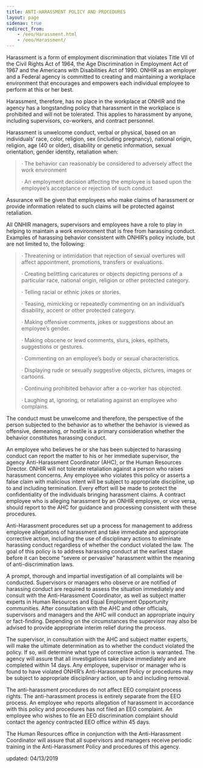 ```yaml
---
title: ANTI-HARASSMENT POLICY AND PROCEDURES
layout: page
sidenav: true
redirect_from:
    - /eeo/Harassment.html
    - /eeo/Harassment/
---
```


Harassment is a form of employment discrimination that violates Title VII of the Civil Rights Act of 1964, the Age Discrimination in Employment Act of 1967 and the Americans with Disabilities Act of 1990\. ONHIR as an employer and a Federal agency is committed to creating and maintaining a workplace environment that encourages and empowers each individual employee to perform at this or her best.

Harassment, therefore, has no place in the workplace at ONHIR and the agency has a longstanding policy that harassment in the workplace is prohibited and will not be tolerated. This applies to harassment by anyone, including supervisors, co-workers, and contract personnel.

Harassment is unwelcome conduct, verbal or physical, based on an individuals’ race, color, religion, sex (including pregnancy), national origin, religion, age (40 or older), disability or genetic information, sexual orientation, gender identity, retaliation when:

> · The behavior can reasonably be considered to adversely affect the work environment
> 
> · An employment decision affecting the employee is based upon the employee’s acceptance or rejection of such conduct

Assurance will be given that employees who make claims of harassment or provide information related to such claims will be protected against retaliation.

All ONHIR managers, supervisors and employees have a role to play in helping to maintain a work environment that is free from harassing conduct. Examples of harassing behavior consistent with ONHIR’s policy include, but are not limited to, the following:

> · Threatening or intimidation that rejection of sexual overtures will affect appointment, promotions, transfers or evaluations.
> 
> · Creating belittling caricatures or objects depicting persons of a particular race, national origin, religion or other protected category.
> 
> · Telling racial or ethnic jokes or stories.
> 
> · Teasing, mimicking or repeatedly commenting on an individual’s disability, accent or other protected category.
> 
> · Making offensive comments, jokes or suggestions about an employee’s gender.
> 
> · Making obscene or lewd comments, slurs, jokes, epithets, suggestions or gestures.
> 
> · Commenting on an employee’s body or sexual characteristics.
> 
> · Displaying rude or sexually suggestive objects, pictures, images or cartoons.
> 
> · Continuing prohibited behavior after a co-worker has objected.
> 
> · Laughing at, ignoring, or retaliating against an employee who complains.

The conduct must be unwelcome and therefore, the perspective of the person subjected to the behavior as to whether the behavior is viewed as offensive, demeaning, or hostile is a primary consideration whether the behavior constitutes harassing conduct.

An employee who believes he or she has been subjected to harassing conduct can report the matter to his or her immediate supervisor, the agency Anti-Harassment Coordinator (AHC), or the Human Resources Director. ONHIR will not tolerate retaliation against a person who raises harassment concerns. Any employee who violates this policy or asserts a false claim with malicious intent will be subject to appropriate discipline, up to and including termination. Every effort will be made to protect the confidentiality of the individuals bringing harassment claims. A contract employee who is alleging harassment by an ONHIR employee, or vice versa, should report to the AHC for guidance and processing consistent with these procedures.

Anti-Harassment procedures set up a process for management to address employee allegations of harassment and take immediate and appropriate corrective action, including the use of disciplinary actions to eliminate harassing conduct regardless of whether the conduct violated the law. The goal of this policy is to address harassing conduct at the earliest stage before it can become “severe or pervasive” harassment within the meaning of anti-discrimination laws.

A prompt, thorough and impartial investigation of all complaints will be conducted. Supervisors or managers who observe or are notified of harassing conduct are required to assess the situation immediately and consult with the Anti-Harassment Coordinator, as well as subject matter experts in Human Resources and Equal Employment Opportunity communities. After consultation with the AHC and other officials, supervisors and managers and the AHC will conduct an appropriate inquiry or fact-finding. Depending on the circumstances the supervisor may also be advised to provide appropriate interim relief during the process.

The supervisor, in consultation with the AHC and subject matter experts, will make the ultimate determination as to whether the conduct violated the policy. If so, will determine what type of corrective action is warranted. The agency will assure that all investigations take place immediately and are completed within 14 days. Any employee, supervisor or manager who is found to have violated ONHIR’s Anti-Harassment Policy or procedures may be subject to appropriate disciplinary action, up to and including removal.

The anti-harassment procedures do not affect EEO complaint process rights. The anti-harassment process is entirely separate from the EEO process. An employee who reports allegation of harassment in accordance with this policy and procedures has not filed an EEO complaint. An employee who wishes to file an EEO discrimination complaint should contact the agency contracted EEO office within 45 days.

The Human Resources office in conjunction with the Anti-Harassment Coordinator will assure that all supervisors and managers receive periodic training in the Anti-Harassment Policy and procedures of this agency.

updated: 04/13/2019
